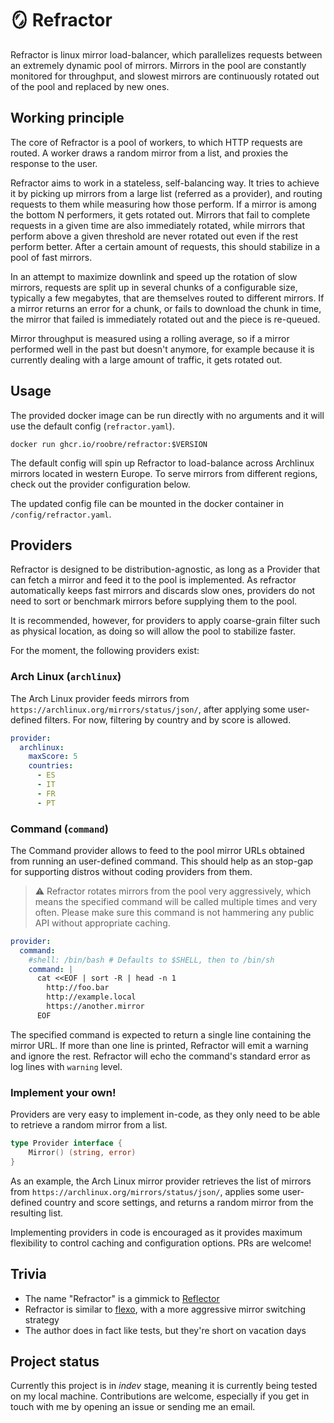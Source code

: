 # 🪞 Refractor

Refractor is linux mirror load-balancer, which parallelizes requests between an extremely dynamic pool of mirrors. Mirrors in the pool are constantly monitored for throughput, and slowest mirrors are continuously rotated out of the pool and replaced by new ones.

## Working principle

The core of Refractor is a pool of workers, to which HTTP requests are routed. A worker draws a random mirror from a list, and proxies the response to the user.

Refractor aims to work in a stateless, self-balancing way. It tries to achieve it by picking up mirrors from a large list (referred as a provider), and routing requests to them while measuring how those perform. If a mirror is among the bottom N performers, it gets rotated out. Mirrors that fail to complete requests in a given time are also immediately rotated, while mirrors that perform above a given threshold are never rotated out even if the rest perform better. After a certain amount of requests, this should stabilize in a pool of fast mirrors.

In an attempt to maximize downlink and speed up the rotation of slow mirrors, requests are split up in several chunks of a configurable size, typically a few megabytes, that are themselves routed to different mirrors. If a mirror returns an error for a chunk, or fails to download the chunk in time, the mirror that failed is immediately rotated out and the piece is re-queued.

Mirror throughput is measured using a rolling average, so if a mirror performed well in the past but doesn't anymore, for example because it is currently dealing with a large amount of traffic, it gets rotated out.

## Usage

The provided docker image can be run directly with no arguments and it will use the default config (`refractor.yaml`).

```shell
docker run ghcr.io/roobre/refractor:$VERSION
```

The default config will spin up Refractor to load-balance across Archlinux mirrors located in western Europe. To serve mirrors from different regions, check out the provider configuration below.

The updated config file can be mounted in the docker container in `/config/refractor.yaml`.

## Providers

Refractor is designed to be distribution-agnostic, as long as a Provider that can fetch a mirror and feed it to the pool is implemented. As refractor automatically keeps fast mirrors and discards slow ones, providers do not need to sort or benchmark mirrors before supplying them to the pool.

It is recommended, however, for providers to apply coarse-grain filter such as physical location, as doing so will allow the pool to stabilize faster.

For the moment, the following providers exist:

### Arch Linux (`archlinux`)

The Arch Linux provider feeds mirrors from `https://archlinux.org/mirrors/status/json/`, after applying some user-defined filters. For now, filtering by country and by score is allowed.

```yaml
provider:
  archlinux:
    maxScore: 5
    countries:
      - ES
      - IT
      - FR
      - PT
```

### Command (`command`)

The Command provider allows to feed to the pool mirror URLs obtained from running an user-defined command. This should help as an stop-gap for supporting distros without coding providers from them.

> ⚠️ Refractor rotates mirrors from the pool very aggressively, which means the specified command will be called multiple times and very often. Please make sure this command is not hammering any public API without appropriate caching.

```yaml
provider:
  command:
    #shell: /bin/bash # Defaults to $SHELL, then to /bin/sh
    command: |
      cat <<EOF | sort -R | head -n 1
        http://foo.bar
        http://example.local
        https://another.mirror
      EOF
```

The specified command is expected to return a single line containing the mirror URL. If more than one line is printed, Refractor will emit a warning and ignore the rest. Refractor will echo the command's standard error as log lines with `warning` level.

### Implement your own!

Providers are very easy to implement in-code, as they only need to be able to retrieve a random mirror from a list.

```go
type Provider interface {
	Mirror() (string, error)
}
```

As an example, the Arch Linux mirror provider retrieves the list of mirrors from `https://archlinux.org/mirrors/status/json/`, applies some user-defined country and score settings, and returns a random mirror from the resulting list.

Implementing providers in code is encouraged as it provides maximum flexibility to control caching and configuration options. PRs are welcome!

## Trivia

- The name "Refractor" is a gimmick to [Reflector](https://wiki.archlinux.org/title/Reflector)
- Refractor is similar to [flexo](https://github.com/nroi/flexo), with a more aggressive mirror switching strategy
- The author does in fact like tests, but they're short on vacation days

## Project status

Currently this project is in _indev_ stage, meaning it is currently being tested on my local machine. Contributions are welcome, especially if you get in touch with me by opening an issue or sending me an email.
